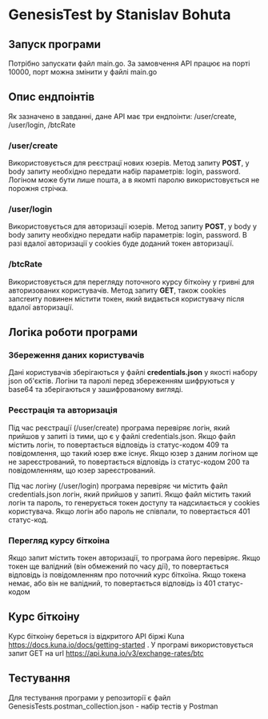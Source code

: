 # GenesisTest by Stanislav Bohuta

## Запуск програми
Потрібно запускати файл main.go. За замовчення API працює на порті 10000, порт можна змінити у файлі main.go

## Опис ендпоінтів
Як зазначено в завданні, дане API має три ендпоінти: /user/create, /user/login, /btcRate

### /user/create
Використовується для реєстрацї нових юзерів. Метод запиту **POST**, у body запиту необхідно передати набір параметрів: login, password. Логіном може бути лише пошта, 
а в якомті паролю використовується не порожня стрічка.

### /user/login
Використовується для авторизації юзерів. Метод запиту **POST**, у body у body запиту необхідно передати набір параметрів: login, password. В разі вдалої авторизації у 
cookies буде доданий токен авторизації.

### /btcRate
Використовується для перегляду поточного курсу біткоіну у гривні для авторизованих користувачів. Метод запиту **GET**, також cookies запcreиту повинен містити токен,
який видається користувачу після вдалої авторизації.


## Логіка роботи програми

### Збереження даних користувачів
Дані користувачів зберігаються у файлі **credentials.json** у якості набору json об'єктів. Логіни та паролі перед збереженням шифруються у base64 та зберігаються у
зашифрованому вигляді.

### Реєстрація та авторизація
Під час реєстрації (/user/create) програма перевіряє логін, який прийшов у запиті із тими, що є у файлі credentials.json. Якщо файл містить логін, то повертається відповідь
із статус-кодом 409 та повідомлення, що такий юзер вже існує. Якщо юзер з даним логіном ще не зареєстрований, то повертається відповідь із статус-кодом 200 та повідомленням,
що юзер зареєстрований.

Під час логіну (/user/login) програма перевіряє чи містить файл credentials.json логін, який прийшов у запиті. Якщо файл містить такий логін та пароль, то генерується
токен доступу та надсилається у cookies користувача. Якщо логін або пароль не співпали, то повертається 401 статус-код.

### Перегляд курсу біткоіна
Якщо запит містить токен авторизації, то програма його перевіряє. Якщо токен ще валідний (він обмежений по часу дії), то повертається відповідь із повідомленням про поточний
курс біткоїна. Якщо токена немає, або він не валідний, то повертається відповідь із 401 статус-кодом

## Курс біткоіну
Курс біткоіну береться із відкритого API біржі Kuna https://docs.kuna.io/docs/getting-started .
У програмі використовується запит GET на url https://api.kuna.io/v3/exchange-rates/btc

## Тестування
Для тестування програми у репозиторії є файл GenesisTests.postman_collection.json - набір тестів у Postman
